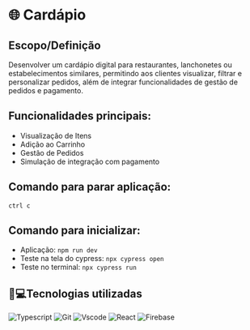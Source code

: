 # :globe_with_meridians: Cardápio

## Escopo/Definição

Desenvolver um cardápio digital para restaurantes, lanchonetes ou estabelecimentos similares, permitindo aos clientes visualizar, filtrar e personalizar pedidos, além de integrar funcionalidades de gestão de pedidos e pagamento.

## Funcionalidades principais:

* Visualização de Itens
* Adição ao Carrinho
* Gestão de Pedidos
* Simulação de integração com pagamento

## Comando para parar aplicação:
```ctrl c```

## Comando para inicializar: 
- Aplicação: ```npm run dev```
- Teste na tela do cypress: ```npx cypress open```
- Teste no terminal: ```npx cypress run```

## 🚀💻Tecnologias utilizadas

![Typescript](https://img.shields.io/badge/Typescript-F7DF1E?style=for-the-badge&logo=Typescript&logoColor=black)
![Git](https://img.shields.io/badge/GIT-E44C30?style=for-the-badge&logo=git&logoColor=white)
![Vscode](https://img.shields.io/badge/Vscode-007ACC?style=for-the-badge&logo=visual-studio-code&logoColor=white)
![React](https://img.shields.io/badge/React-61DAFB?style=for-the-badge&logo=react&logoColor=white)
![Firebase](https://img.shields.io/badge/Firebase-4479A1?style=for-the-badge&logo=Firebase&logoColor=white)

